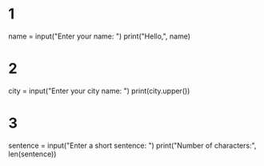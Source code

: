 # 1
name = input("Enter your name: ")
print("Hello,", name)

# 2
city = input("Enter your city name: ")
print(city.upper())

# 3
sentence = input("Enter a short sentence: ")
print("Number of characters:", len(sentence))
